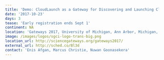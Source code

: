 ```yaml
---
title: 'Demo: CloudLaunch as a Gateway for Discovering and Launching Cloud Applications'
date: '2017-10-23'
days: 3
tease: 'Early registration ends Sept 1'
continent: NA
location: 'Gateways 2017, University of Michigan, Ann Arbor, Michigan, United States'
image: /images/logos/sgci-logo-trans-big.png
location_url: http://sciencegateways.org/gateways2017/
external_url: http://sched.co/Bl3d
contact: 'Enis Afgan, Marcus Christie, Nuwan Goonasekera'
---
```

